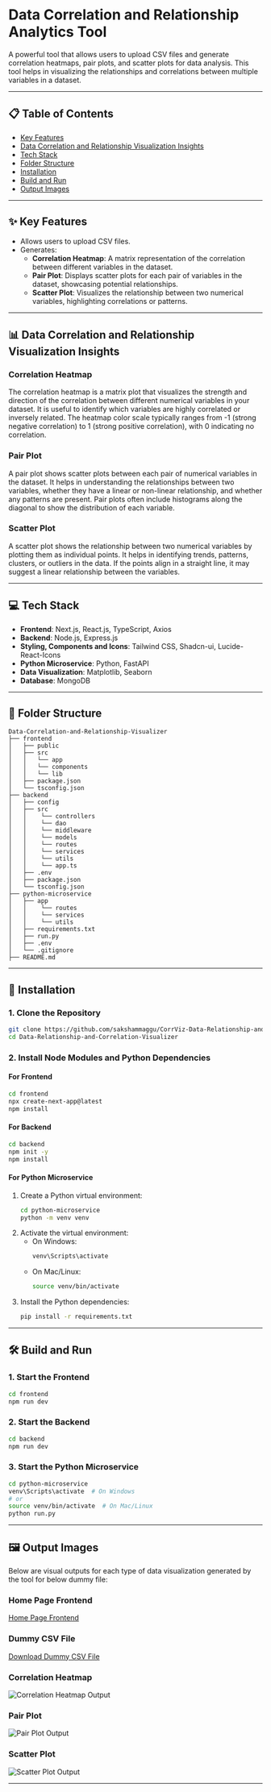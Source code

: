 # Data Correlation and Relationship Analytics Tool

A powerful tool that allows users to upload CSV files and generate correlation heatmaps, pair plots, and scatter plots for data analysis. This tool helps in visualizing the relationships and correlations between multiple variables in a dataset.

---

## 📋 Table of Contents
- [Key Features](#key-features)
- [Data Correlation and Relationship Visualization Insights](#data-correlation-and-realtionship-visualization-insights)
- [Tech Stack](#tech-stack)
- [Folder Structure](#folder-structure)
- [Installation](#installation)
- [Build and Run](#build-and-run)
- [Output Images](#output-images)

---

## ✨ Key Features
- Allows users to upload CSV files.
- Generates:
  - **Correlation Heatmap**: A matrix representation of the correlation between different variables in the dataset.
  - **Pair Plot**: Displays scatter plots for each pair of variables in the dataset, showcasing potential relationships.
  - **Scatter Plot**: Visualizes the relationship between two numerical variables, highlighting correlations or patterns.
  
---

## 📊 Data Correlation and Relationship Visualization Insights

### **Correlation Heatmap**
The correlation heatmap is a matrix plot that visualizes the strength and direction of the correlation between different numerical variables in your dataset. It is useful to identify which variables are highly correlated or inversely related. The heatmap color scale typically ranges from -1 (strong negative correlation) to 1 (strong positive correlation), with 0 indicating no correlation.

### **Pair Plot**
A pair plot shows scatter plots between each pair of numerical variables in the dataset. It helps in understanding the relationships between two variables, whether they have a linear or non-linear relationship, and whether any patterns are present. Pair plots often include histograms along the diagonal to show the distribution of each variable.

### **Scatter Plot**
A scatter plot shows the relationship between two numerical variables by plotting them as individual points. It helps in identifying trends, patterns, clusters, or outliers in the data. If the points align in a straight line, it may suggest a linear relationship between the variables.

---

## 💻 Tech Stack
- **Frontend**: Next.js, React.js, TypeScript, Axios
- **Backend**: Node.js, Express.js
- **Styling, Components and Icons**: Tailwind CSS, Shadcn-ui, Lucide-React-Icons
- **Python Microservice**: Python, FastAPI
- **Data Visualization**: Matplotlib, Seaborn
- **Database**: MongoDB 

---

## 📂 Folder Structure
```
Data-Correlation-and-Relationship-Visualizer
├── frontend
│   ├── public
│   ├── src
│   │   └── app
│   │   └── components
│   │   └── lib
│   ├── package.json
│   └── tsconfig.json
├── backend
│   ├── config
│   ├── src
│   │    └── controllers
│   │    └── dao
│   │    └── middleware
│   │    └── models
│   │    └── routes
│   │    └── services
│   │    └── utils
│   │    └── app.ts
│   ├── .env
│   ├── package.json
│   └── tsconfig.json
├── python-microservice
│   ├── app
│   │    └── routes
│   │    └── services
│   │    └── utils
│   ├── requirements.txt
│   ├── run.py
│   ├── .env
│   └── .gitignore
├── README.md

```

---

## 🔧 Installation

### 1. Clone the Repository
```bash
git clone https://github.com/sakshammaggu/CorrViz-Data-Relationship-and-Correlation-Visualizer
cd Data-Relationship-and-Correlation-Visualizer
```

### 2. Install Node Modules and Python Dependencies
#### For Frontend
```bash
cd frontend
npx create-next-app@latest
npm install
```

#### For Backend
```bash
cd backend
npm init -y
npm install
```

#### For Python Microservice
1. Create a Python virtual environment:
   ```bash
   cd python-microservice
   python -m venv venv
   ```
2. Activate the virtual environment:
   - On Windows:
     ```bash
     venv\Scripts\activate
     ```
   - On Mac/Linux:
     ```bash
     source venv/bin/activate
     ```
3. Install the Python dependencies:
   ```bash
   pip install -r requirements.txt
   ```

---

## 🛠️ Build and Run

### 1. Start the Frontend
```bash
cd frontend
npm run dev
```

### 2. Start the Backend
```bash
cd backend
npm run dev
```

### 3. Start the Python Microservice
```bash
cd python-microservice
venv\Scripts\activate  # On Windows
# or
source venv/bin/activate  # On Mac/Linux
python run.py
```

---

## 🖼️ Output Images

Below are visual outputs for each type of data visualization generated by the tool for below dummy file:

### Home Page Frontend
[Home Page Frontend](outputs/homepage-frontend.png)

### Dummy CSV File
[Download Dummy CSV File](outputs/dummy_data.csv)

### Correlation Heatmap
![Correlation Heatmap Output](outputs/heatmap.png)

### Pair Plot
![Pair Plot Output](outputs/pairplot.png)

### Scatter Plot
![Scatter Plot Output](outputs/scatterplots.png)

---